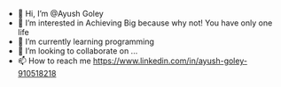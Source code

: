 - 👋 Hi, I’m @Ayush Goley
- 👀 I’m interested in Achieving Big because why not! You have only one life
- 🌱 I’m currently learning programming
- 💞️ I’m looking to collaborate on ...
- 📫 How to reach me https://www.linkedin.com/in/ayush-goley-910518218

<!---
backlogAK/backlogAK is a ✨ special ✨ repository because its `README.md` (this file) appears on your GitHub profile.
You can click the Preview link to take a look at your changes.
--->
